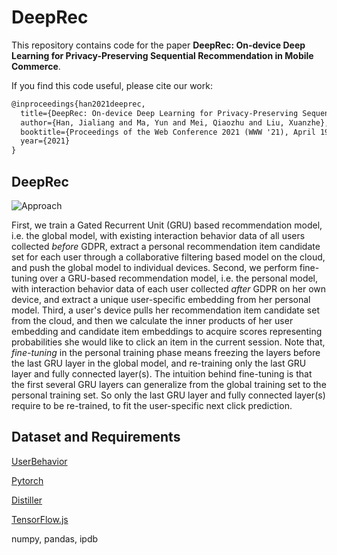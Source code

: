 # DeepRec

This repository contains code for the paper **DeepRec: On-device Deep Learning for Privacy-Preserving Sequential Recommendation in Mobile Commerce**.

If you find this code useful, please cite our work:

```latex
@inproceedings{han2021deeprec,
  title={DeepRec: On-device Deep Learning for Privacy-Preserving Sequential Recommendation in Mobile Commerce},
  author={Han, Jialiang and Ma, Yun and Mei, Qiaozhu and Liu, Xuanzhe},
  booktitle={Proceedings of the Web Conference 2021 (WWW '21), April 19--23, 2021, Ljubljana, Slovenia},
  year={2021}
}
```

## DeepRec

![Approach](C:\Users\hanji\Downloads\Approach.png)

First, we train a Gated Recurrent Unit (GRU) based recommendation model, i.e. the global model, with existing interaction behavior data of all users collected *before* GDPR, extract a personal recommendation item candidate set for each user through a collaborative filtering based model on the cloud, and push the global model to individual devices. Second, we perform fine-tuning over a GRU-based recommendation model, i.e. the personal model, with interaction behavior data of each user collected *after* GDPR on her own device, and extract a unique user-specific embedding from her personal model. Third, a user's device pulls her recommendation item candidate set from the cloud, and then we calculate the inner products of her user embedding and candidate item embeddings to acquire scores representing probabilities she would like to click an item in the current session. Note that, *fine-tuning* in the personal training phase means freezing the layers before the last GRU layer in the global model, and re-training only the last GRU layer and fully connected layer(s). The intuition behind fine-tuning is that the first several GRU layers can generalize from the global training set to the personal training set. So only the last GRU layer and fully connected layer(s) require to be re-trained, to fit the user-specific next click prediction.

## Dataset and Requirements

[UserBehavior](https://tianchi.aliyun.com/dataset/dataDetail?dataId=649])

[Pytorch](https://pytorch.org/)

[Distiller](https://intellabs.github.io/distiller/)

[TensorFlow.js](https://www.tensorflow.org/js)

numpy, pandas, ipdb